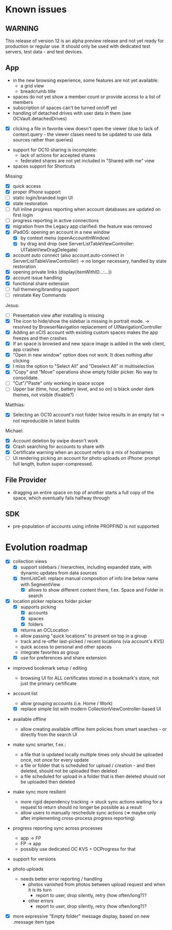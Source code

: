 # Known issues

## WARNING

This release of version 12 is an alpha preview release and not yet ready for production or regular use.
It should only be used with dedicated test servers, test data - and test devices.

## App
- in the new browsing experience, some features are not yet available:
	- a grid view
	- breadcrumb title
- spaces do not yet show a member count or provide access to a list of members
- subscription of spaces can't be turned on/off yet
- handling of detached drives with user data in them (see OCVault.detachedDrives)
- [x] clicking a file in favorite view doesn't open the viewer (due to lack of context.query - the viewer clases need to be updated to use data sources rather than queries)
- support for OC10 sharing is incomplete:
	- lack of actions for accepted shares
	- federated shares are not yet included in "Shared with me" view
- spaces support for Shortcuts

Missing:
- [x] quick access
- [x] proper iPhone support
- [ ] static login/branded login UI
- [x] state restoration
- [ ] full inline progress reporting when account databases are updated on first login
- [ ] progress reporting in active connections
- [x] migration from the Legacy app clarified: the feature was removed
- [x] iPadOS: opening an account in a new window
	- [x] by context menu (openAccountInWindow)
	- [x] by drag and drop (see ServerListTableViewController: UITableViewDragDelegate)
- [x] account auto connect (also account.auto-connect in ServerListTableViewController) -> no longer necessary, handled by state restoration
- [x] opening private links (display(itemWithID…:…))
- [x] account issue handling
- [x] functional share extension
- [ ] full themeing/branding support
- [ ] reinstate Key Commands

Jesus:
- [ ] Presentation view after installing is missing
- [x] The icon to hide/show the sidebar is missing in portrait mode. -> resolved by BrowserNavigation replacement of UINavigationController
- [x] Adding an oCIS account with existing custom spaces makes the app freezes and then crashes
- [x] If an space is browsed and new space image is added in the web client, app crashes
- [x] "Open in new window" option does not work. It does nothing after clicking
- [x] I miss the option to "Select All" and "Deselect All" in multiselection
- [x] "Copy" and "Move" operations show empty folder picker. No way to consolidate.
- [ ] "Cut"/"Paste" only working in space scope
- [ ] Upper bar (time, hour, battery level, and so on) is black under dark themes, not visible (fixable?)

Matthias:
- [x] Selecting an OC10 account's root folder twice results in an empty list -> not reproducible in latest builds

Michael:
- [x] Account deletion by swipe doesn't work
- [x] Crash searching for accounts to share with
- [x] Certificate warning when an account refers to a mix of hostnames
- [ ] UI rendering picking an account for photo uploads on iPhone: prompt full length, button super-compressed.

## File Provider
- dragging an entire space on top of another starts a full copy of the space, which eventually fails halfway through

## SDK
- pre-population of accounts using infinite PROPFIND is not supported

# Evolution roadmap
- [x] collection views
	- [x] support sidebars / hierarchies, including expanded state, with dynamic updates from data sources
	- [x] ItemListCell: replace manual composition of info line below name with SegmentView
		- [x] allows to show different content there, f.ex. Space and Folder in search

- [x] location picker replaces folder picker
	- [x] supports picking
		- [x] accounts
		- [x] spaces
		- [x] folders
	- [x] returns an OCLocation
	- allow passing "quick locations" to present on top in a group
	- track and re-offer last-picked / recent locations (via account's KVS)
	- quick access to personal and other spaces
	- integrate favorites as group
	- [x] use for preferences and share extension

- improved bookmark setup / editing
	- browsing UI for ALL certificates stored in a bookmark's store, not just the primary certificate

- account list
	- allow grouping accounts (i.e. Home / Work)
	- [x] replace simple list with modern CollectionViewController-based UI

- available offline
	- allow creating available offline item policies from smart searches - or directly from the search UI

- make sync smarter, f.ex.:
	- a file that is updated locally multiple times only should be uploaded once, not once for every update
	- a file or folder that is scheduled for upload / creation - and then deleted, should not be uploaded then deleted
	- a file scheduled for upload in a folder that is then deleted should not be uploaded then deleted

- make sync more resilient
	- more rigid dependency tracking -> stuck sync actions waiting for a request to return should no longer be possible as a result
	- allow users to manually reschedule sync actions (=> maybe only after implementing cross-process progress reporting)

- progress reporting sync across processes
	- app -> FP
	- FP -> app
	- possibly use dedicated OC KVS + OCProgress for that

- support for versions

- photo uploads
	- needs better error reporting / handling
		- photos vanished from photos between upload request and when it is its turn
			- report to user, drop silently, retry (how often/long?)?
		- other errors
			- report to user, drop silently, retry (how often/long?)?

- [x] more expressive "Empty folder" message display, based on new .message item type
